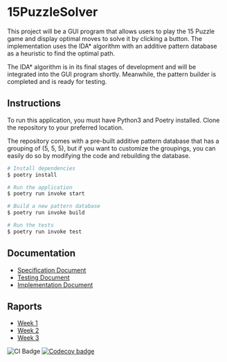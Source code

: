 # 15PuzzleSolver

This project will be a GUI program that allows users to play the 15 Puzzle game and display optimal moves to solve it by clicking a button. The implementation uses the IDA* algorithm with an additive pattern database as a heuristic to find the optimal path. 

The IDA* algorithm is in its final stages of development and will be integrated into the GUI program shortly. Meanwhile, the pattern builder is completed and is ready for testing.

## Instructions

To run this application, you must have Python3 and Poetry installed. Clone the repository to your preferred location. 

The repository comes with a pre-built additive pattern database that has a grouping of (5, 5, 5), but if you want to customize the groupings, you can easily do so by modifying the code and rebuilding the database.

```bash
# Install dependencies
$ poetry install

# Run the application
$ poetry run invoke start

# Build a new pattern database
$ poetry run invoke build

# Run the tests
$ poetry run invoke test
```

## Documentation

* [Specification Document](https://github.com/isakpulkki/15PuzzleSolver/blob/main/docs/specification.md)
* [Testing Document](https://github.com/isakpulkki/15PuzzleSolver/blob/main/docs/testing.md)
* [Implementation Document](https://github.com/isakpulkki/15PuzzleSolver/blob/main/docs/implementation.md)

## Raports

* [Week 1](https://github.com/isakpulkki/15PuzzleSolver/blob/main/docs/week1.md)
* [Week 2](https://github.com/isakpulkki/15PuzzleSolver/blob/main/docs/week2.md)
* [Week 3](https://github.com/isakpulkki/15PuzzleSolver/blob/main/docs/week3.md)

![CI Badge](https://github.com/isakpulkki/15puzzlesolver/workflows/CI/badge.svg) [![Codecov badge](https://codecov.io/gh/isakpulkki/15PuzzleSolver/branch/main/graph/badge.svg?token=QCJD3KYHM7)](https://codecov.io/gh/isakpulkki/15PuzzleSolver)
